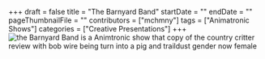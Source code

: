 +++
draft = false
title = "The Barnyard Band"
startDate = ""
endDate = ""
pageThumbnailFile = ""
contributors = ["mchmny"]
tags = ["Animatronic Shows"]
categories = ["Creative Presentations"]
+++
![the Barnyard Band is a Animtronic show that copy of the country critter review with bob wire being turn into a pig and traildust gender now female](/photos/screenshot-2025-10-19-020217.png "barnyard")
